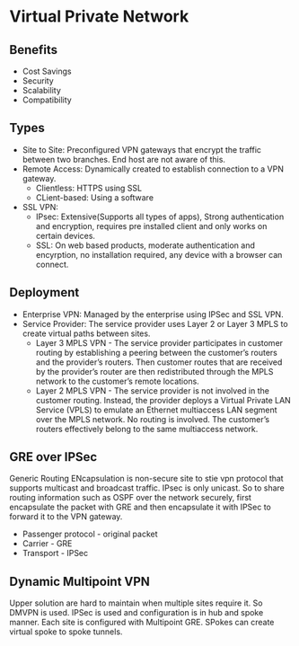 # Virtual Private Network
## Benefits
- Cost Savings
- Security
- Scalability
- Compatibility

## Types
- Site to Site: Preconfigured VPN gateways that encrypt the traffic between two branches. End host are not aware of this.
- Remote Access: Dynamically created to establish connection to a VPN gateway.
  - Clientless: HTTPS using SSL
  - CLient-based: Using a software
- SSL VPN:
  - IPsec: Extensive(Supports all types of apps), Strong authentication and encryption, requires pre installed client and only works on certain devices.
  - SSL: On web based products, moderate authentication and encyrption, no installation required, any device with a browser can connect.


## Deployment
- Enterprise VPN: Managed by the enterprise using IPSec and SSL VPN.
- Service Provider: The service provider uses Layer 2 or Layer 3 MPLS to create virtual paths between sites.
    - Layer 3 MPLS VPN - The service provider participates in customer routing by establishing a peering between the customer’s routers and the provider’s routers. Then customer routes that are received by the provider’s router are then redistributed through the MPLS network to the customer’s remote locations.
    - Layer 2 MPLS VPN - The service provider is not involved in the customer routing. Instead, the provider deploys a Virtual Private LAN Service (VPLS) to emulate an Ethernet multiaccess LAN segment over the MPLS network. No routing is involved. The customer’s routers effectively belong to the same multiaccess network.

## GRE over IPSec
Generic Routing ENcapsulation is non-secure site to stie vpn protocol that supports multicast and broadcast traffic. IPsec is only unicast.
So to share routing information such as OSPF over the network securely, first encapsulate the packet with GRE and then encapsulate it with IPSec to forward it to the VPN gateway.
- Passenger protocol - original packet
- Carrier - GRE
- Transport - IPSec

## Dynamic Multipoint VPN
Upper solution are hard to maintain when multiple sites require it. So DMVPN is used.
IPSec is used and configuration is in hub and spoke manner. Each site is configured with Multipoint GRE. SPokes can create virtual spoke to spoke tunnels.


